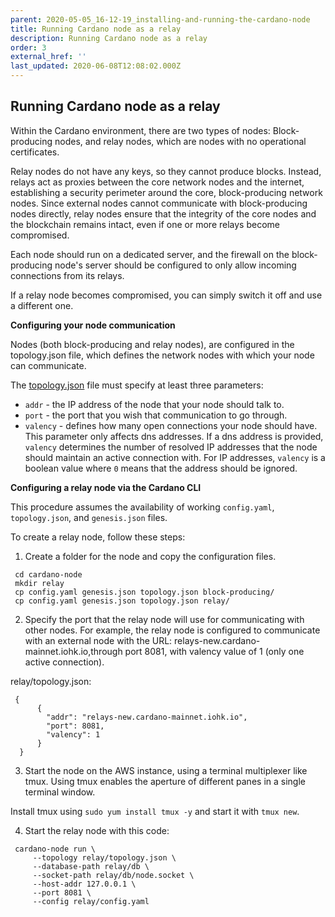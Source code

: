 ```yaml
---
parent: 2020-05-05_16-12-19_installing-and-running-the-cardano-node
title: Running Cardano node as a relay
description: Running Cardano node as a relay
order: 3
external_href: ''
last_updated: 2020-06-08T12:08:02.000Z
---
```


## Running Cardano node as a relay

Within the Cardano environment, there are two types of nodes: Block-producing nodes, and relay nodes, which are nodes with no operational certificates.

Relay nodes do not have any keys, so they cannot produce blocks. Instead, relays act as proxies between the core network nodes and the internet, establishing a security perimeter around the core, block-producing network nodes. Since external nodes cannot communicate with block-producing nodes directly, relay nodes ensure that the integrity of the core nodes and the blockchain remains intact, even if one or more relays become compromised.

Each node should run on a dedicated server, and the firewall on the block-producing node's server should be configured to only allow incoming connections from its relays.

If a relay node becomes compromised, you can simply switch it off and use a different one.

**Configuring your node communication**

Nodes (both block-producing and relay nodes), are configured in the topology.json file, which defines the network nodes with which your node can communicate.

The [topology.json](https://github.com/input-output-hk/cardano-node/blob/master/doc/getting-started/understanding-config-files.md#the-topologyjson-file) file must specify at least three parameters:

- `addr` - the IP address of the node that your node should talk to.
- `port` - the port that you wish that communication to go through.
- `valency` - defines how many open connections your node should have. This parameter only affects dns addresses. If a dns address is provided, `valency` determines the number of resolved IP addresses that the node should maintain an active connection with. For IP addresses, `valency` is a boolean value where `0` means that the address should be ignored.

**Configuring a relay node via the Cardano CLI**

This procedure assumes the availability of working `config.yaml`, `topology.json`, and `genesis.json` files.

To create a relay node, follow these steps:

1. Create a folder for the node and copy the configuration files.

```
 cd cardano-node
 mkdir relay
 cp config.yaml genesis.json topology.json block-producing/
 cp config.yaml genesis.json topology.json relay/
```

2. Specify the port that the relay node will use for communicating with other nodes. For example, the relay node is configured to communicate with an external node with the URL: relays-new.cardano-mainnet.iohk.io,through port 8081, with valency value of 1 (only one active connection).

relay/topology.json:

```
 {
      {
        "addr": "relays-new.cardano-mainnet.iohk.io",
        "port": 8081,
        "valency": 1
      }
  }
```

3. Start the node on the AWS instance, using a terminal multiplexer like tmux. Using tmux enables the aperture of different panes in a single terminal window.

Install tmux using `sudo yum install tmux -y` and start it with `tmux new`.

4. Start the relay node with this code:

```
 cardano-node run \
     --topology relay/topology.json \
     --database-path relay/db \
     --socket-path relay/db/node.socket \
     --host-addr 127.0.0.1 \
     --port 8081 \
     --config relay/config.yaml
```
